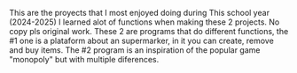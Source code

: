 This are the proyects that I most enjoyed doing during This school year (2024-2025)
I learned alot of functions when making these 2 projects. No copy pls original work.
These 2 are programs that do different functions, the #1 one is a plataform about an supermarker, in it you can create, remove and buy items. The #2 program is an inspiration of the popular game "monopoly" but with multiple diferences.
